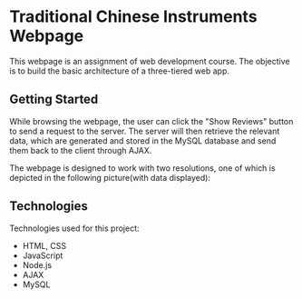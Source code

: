 # Traditional Chinese Instruments Webpage

This webpage is an assignment of web development course. The objective is to build the basic architecture of a three-tiered web app. 

## Getting Started

While browsing the webpage, the user can click the "Show Reviews" button to send a request to the server. The server will then retrieve the relevant data, which are generated and stored in the MySQL database and send them back to the client through AJAX. 

The webpage is designed to work with two resolutions, one of which is depicted in the following picture(with data displayed):


## Technologies
Technologies used for this project:
* HTML, CSS
* JavaScript
* Node.js
* AJAX
* MySQL
